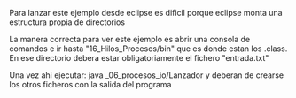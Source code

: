 Para lanzar este ejemplo desde eclipse es dificil porque eclipse monta una estructura propia de directorios

La manera correcta para ver este ejemplo es abrir una consola de comandos e ir  hasta "16_Hilos_Procesos/bin" 
que es donde estan los .class. En ese directorio debera estar obligatoriamente el fichero "entrada.txt"

Una vez ahi ejecutar: java _06_procesos_io/Lanzador y deberan de crearse los otros ficheros con la salida del 
programa